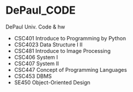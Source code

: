 # DePaul_CODE
DePaul Univ. Code &amp; hw

- CSC401 Introduce to Programming by Python
- CSC4023 Data Structure I II
- CSC481 Introduce to Image Processing
- CSC406 System I
- CSC407 System II
- CSC447 Concept of Programming Languages
- CSC453 DBMS
- SE450 Object-Oriented Design
